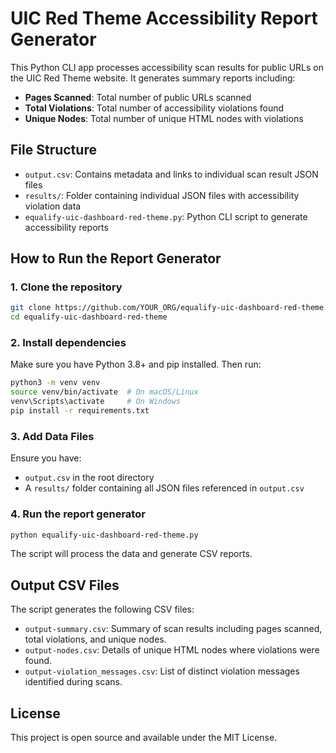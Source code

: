 # UIC Red Theme Accessibility Report Generator

This Python CLI app processes accessibility scan results for public URLs on the UIC Red Theme website. It generates summary reports including:

- **Pages Scanned**: Total number of public URLs scanned
- **Total Violations**: Total number of accessibility violations found
- **Unique Nodes**: Total number of unique HTML nodes with violations

## File Structure

- `output.csv`: Contains metadata and links to individual scan result JSON files
- `results/`: Folder containing individual JSON files with accessibility violation data
- `equalify-uic-dashboard-red-theme.py`: Python CLI script to generate accessibility reports

## How to Run the Report Generator

### 1. Clone the repository

```bash
git clone https://github.com/YOUR_ORG/equalify-uic-dashboard-red-theme.git
cd equalify-uic-dashboard-red-theme
```

### 2. Install dependencies

Make sure you have Python 3.8+ and pip installed. Then run:

```bash
python3 -m venv venv
source venv/bin/activate  # On macOS/Linux
venv\Scripts\activate     # On Windows
pip install -r requirements.txt
```

### 3. Add Data Files

Ensure you have:
- `output.csv` in the root directory
- A `results/` folder containing all JSON files referenced in `output.csv`

### 4. Run the report generator

```bash
python equalify-uic-dashboard-red-theme.py
```

The script will process the data and generate CSV reports.

## Output CSV Files

The script generates the following CSV files:

- `output-summary.csv`: Summary of scan results including pages scanned, total violations, and unique nodes.
- `output-nodes.csv`: Details of unique HTML nodes where violations were found.
- `output-violation_messages.csv`: List of distinct violation messages identified during scans.

## License

This project is open source and available under the MIT License.
